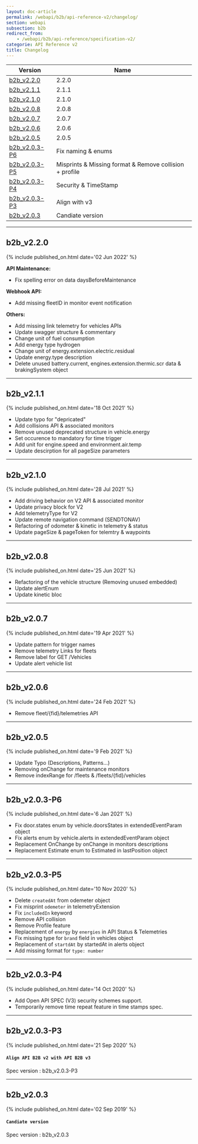 ```yaml
---
layout: doc-article
permalink: /webapi/b2b/api-reference-v2/changelog/
section: webapi
subsection: b2b
redirect_from: 
    - /webapi/b2b/api-reference/specification-v2/
categorie: API Reference v2
title: Changelog
---
```



Version|Name
-|-
[b2b_v2.2.0](#b2b_v220) | 2.2.0
[b2b_v2.1.1](#b2b_v211) | 2.1.1
[b2b_v2.1.0](#b2b_v210) | 2.1.0
[b2b_v2.0.8](#b2b_v208) | 2.0.8
[b2b_v2.0.7](#b2b_v207) | 2.0.7
[b2b_v2.0.6](#b2b_v206) | 2.0.6
[b2b_v2.0.5](#b2b_v205) | 2.0.5
[b2b_v2.0.3-P6](#b2b_v203-p6) | Fix naming & enums
[b2b_v2.0.3-P5](#b2b_v203-p5) | Misprints & Missing format & Remove collision + profile 
[b2b_v2.0.3-P4](#b2b_v203-p4) | Security & TimeStamp
[b2b_v2.0.3-P3](#b2b_v203-p3) | Align with v3
[b2b_v2.0.3](#b2b_v203) | Candiate version


<hr>

## b2b_v2.2.0

{% include published_on.html date='02 Jun 2022' %}

**API Maintenance:**
- Fix spelling error on data daysBeforeMaintenance

**Webhook API:**
- Add missing fleetID in monitor event notification

**Others:**
- Add missing link telemetry for vehicles APIs
- Update swagger structure & commentary
- Change unit of fuel consumption
- Add energy type hydrogen
- Change unit of energy.extension.electric.residual
- Update energy.type description
- Delete unused battery.current, engines.extension.thermic.scr data & brakingSystem object

<hr>

## b2b_v2.1.1

{% include published_on.html date='18 Oct 2021' %}

- Update typo for "depricated"
- Add collisions API & associated monitors
- Remove unused deprecated structure in vehicle.energy
- Set occurence to mandatory for time trigger
- Add unit for engine.speed and environment.air.temp
- Update descirption for all pageSize parameters

<hr>

## b2b_v2.1.0

{% include published_on.html date='28 Jul 2021' %}

- Add driving behavior on V2 API & associated monitor
- Update privacy block for V2
- Add telemetryType for V2
- Update remote navigation command (SENDTONAV)
- Refactoring of odometer & kinetic in telemetry & status
- Update pageSize & pageToken for telemtry & waypoints


<hr>

## b2b_v2.0.8

{% include published_on.html date='25 Jun 2021' %}

- Refactoring of the vehicle structure (Removing unused embedded)
- Update alertEnum
- Update kinetic bloc
<hr>

## b2b_v2.0.7

{% include published_on.html date='19 Apr 2021' %}

- Update pattern for trigger names
- Remove telemetry Links for fleets
- Remove label for GET /Vehicles
- Update alert vehicle list
<hr>

## b2b_v2.0.6

{% include published_on.html date='24 Feb 2021' %}

- Remove fleet/{fid}/telemetries API
<hr>

## b2b_v2.0.5

{% include published_on.html date='9 Feb 2021' %}


- Update Typo (Descriptions, Patterns...)
- Removing onChange for maintenance monitors
- Remove indexRange for /fleets & /fleets/{fid}/vehicles

<hr>

## b2b_v2.0.3-P6

{% include published_on.html date='6 Jan 2021' %}


- Fix door.states enum by vehicle.doorsStates in extendedEventParam object
- Fix alerts enum by vehicle.alerts in extendedEventParam object
- Replacement OnChange by onChange in monitors descriptions
- Replacement Estimate enum to Estimated in lastPosition object


<hr>

## b2b_v2.0.3-P5

{% include published_on.html date='10 Nov 2020' %}


- Delete `createdAt` from odemeter object
- Fix misprint `odemeter` in telemetryExtension
- Fix `includedIn` keyword
- Remove API collision
- Remove Profile feature
- Replacement of `energy` by `energies` in API Status & Telemetries
- Fix missing type for `brand` field in vehicles object
- Replacement of `startdAt` by startedAt in alerts object
- Add missing format for `type: number`

<hr>

## b2b_v2.0.3-P4

{% include published_on.html date='14 Oct 2020' %}

- Add Open API SPEC (V3) security schemes support.
- Temporarily remove time repeat feature in time stamps spec.

<hr>

## b2b_v2.0.3-P3

{% include published_on.html date='21 Sep 2020' %}

#### `Align API B2B v2 with API B2B v3`
Spec version : b2b_v2.0.3-P3

<hr>

## b2b_v2.0.3

{% include published_on.html date='02 Sep 2019' %}


#### `Candiate version`
Spec version : b2b_v2.0.3

